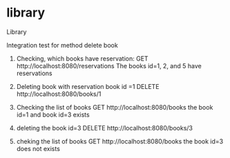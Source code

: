 # library
Library

Integration test for method  delete book

1. Checking, which books have reservation:
GET http://localhost:8080/reservations
The books id=1, 2, and 5 have reservations

2. Deleting book with reservation  book id =1
DELETE http://localhost:8080/books/1

3. Checking the list of books
GET http://localhost:8080/books
the book id=1  and book id=3 exists

4. deleting the book id=3
DELETE http://localhost:8080/books/3

5. cheking the list of books
GET http://localhost:8080/books
the book id=3 does not exists
